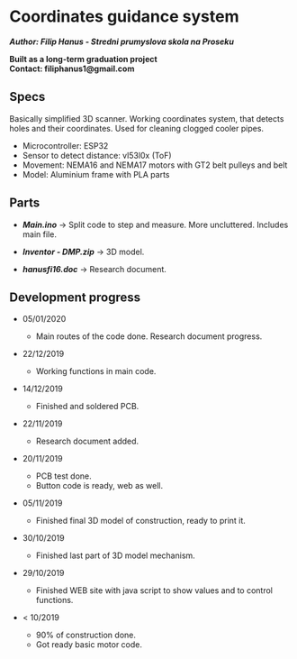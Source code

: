# Coordinates guidance system
***Author: Filip Hanus - Stredni prumyslova skola na Proseku***

__Built as a long-term graduation project__     
__Contact: filiphanus1@gmail.com__

## Specs
Basically simplified 3D scanner.
Working coordinates system, that detects holes and their coordinates.
Used for cleaning clogged cooler pipes.

* Microcontroller: ESP32
* Sensor to detect distance: vl53l0x (ToF)
* Movement: NEMA16 and NEMA17 motors with GT2 belt pulleys and belt
* Model: Aluminium frame with PLA parts

## Parts

* ***Main.ino***    -> Split code to step and measure. More uncluttered. Includes main file.

* ***Inventor - DMP.zip***    -> 3D model.

* ***hanusfi16.doc***        -> Research document.


## Development progress
* 05/01/2020
    * Main routes of the code done. Research document progress.
 
* 22/12/2019
    * Working functions in main code.
  
* 14/12/2019
    * Finished and soldered PCB.

* 22/11/2019
    * Research document added.

* 20/11/2019
    * PCB test done.
    * Button code is ready, web as well.

* 05/11/2019
    * Finished final 3D model of construction, ready to print it. 

* 30/10/2019
    * Finished last part of 3D model mechanism. 

* 29/10/2019
    * Finished WEB site with java script to show values and to control functions.
    
* < 10/2019
    * 90% of construction done.
    * Got ready basic motor code.




